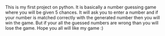 This is my first project on python. It is basically a number guessing game where you will be given 5 chances. It will ask you to enter a number and if your number is matched correctly with the generated number then you will win the game. But if your all the guessed numbers are wrong than you will lose the game.
Hope you all will like my game :)
